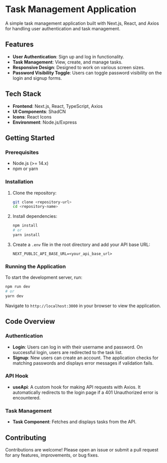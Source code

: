 # Task Management Application

A simple task management application built with Next.js, React, and Axios for handling user authentication and task management.

## Features

- **User Authentication**: Sign up and log in functionality.
- **Task Management**: View, create, and manage tasks.
- **Responsive Design**: Designed to work on various screen sizes.
- **Password Visibility Toggle**: Users can toggle password visibility on the login and signup forms.

## Tech Stack

- **Frontend**: Next.js, React, TypeScript, Axios
- **UI Components**: ShadCN
- **Icons**: React Icons
- **Environment**: Node.js/Express

## Getting Started

### Prerequisites

- Node.js (>= 14.x)
- npm or yarn

### Installation

1. Clone the repository:
   ```bash
   git clone <repository-url>
   cd <repository-name>
   ```

2. Install dependencies:
   ```bash
   npm install
   # or
   yarn install
   ```

3. Create a `.env` file in the root directory and add your API base URL:
   ```plaintext
   NEXT_PUBLIC_API_BASE_URL=<your_api_base_url>
   ```

### Running the Application

To start the development server, run:

```bash
npm run dev
# or
yarn dev
```

Navigate to `http://localhost:3000` in your browser to view the application.

## Code Overview

### Authentication

- **Login**: Users can log in with their username and password. On successful login, users are redirected to the task list.
- **Signup**: New users can create an account. The application checks for matching passwords and displays error messages if validation fails.

### API Hook

- **useApi**: A custom hook for making API requests with Axios. It automatically redirects to the login page if a 401 Unauthorized error is encountered.

### Task Management

- **Task Component**: Fetches and displays tasks from the API.

## Contributing

Contributions are welcome! Please open an issue or submit a pull request for any features, improvements, or bug fixes.
